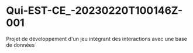 # Qui-EST-CE_-20230220T100146Z-001
Projet de développement d'un jeu intégrant des interactions avec une base de données
